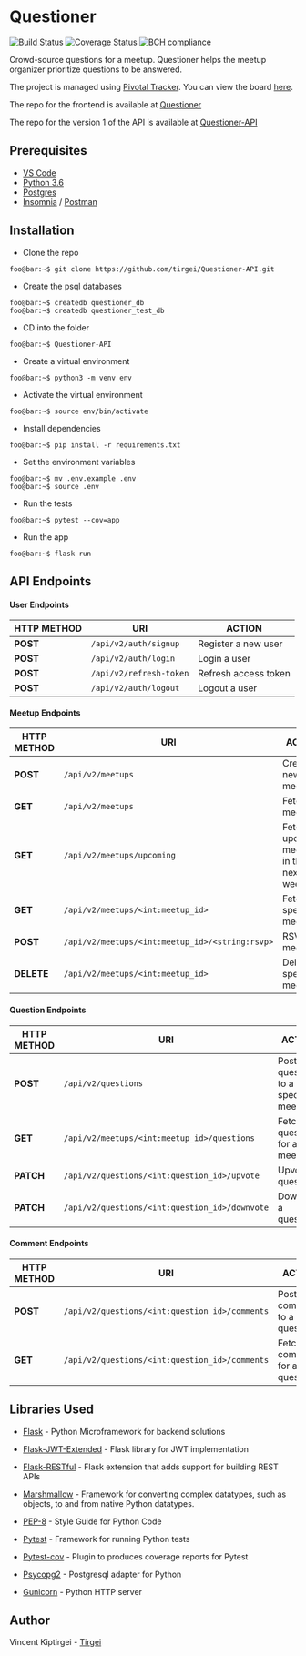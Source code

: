 # Questioner

[![Build Status](https://travis-ci.com/tirgei/Questioner-API-V2.svg?branch=develop)](https://travis-ci.com/tirgei/Questioner-API-V2)
[![Coverage Status](https://coveralls.io/repos/github/tirgei/Questioner-API-V2/badge.svg?branch=develop)](https://coveralls.io/github/tirgei/Questioner-API-V2?branch=develop)
[![BCH compliance](https://bettercodehub.com/edge/badge/tirgei/Questioner-API-V2?branch=develop)](https://bettercodehub.com/)

Crowd-source questions for a meetup. Questioner helps the meetup organizer prioritize questions to be answered.

The project is managed using [Pivotal Tracker](https://www.pivotaltracker.com). You can view the board [here](https://www.pivotaltracker.com/n/projects/2235446).

The repo for the frontend is available at [Questioner](https://github.com/tirgei/Questioner)

The repo for the version 1 of the API is available at [Questioner-API](https://github.com/tirgei/Questioner-API)

## Prerequisites

- [VS Code](https://code.visualstudio.com)
- [Python 3.6](https://www.python.org)
- [Postgres](https://www.postgresql.org)
- [Insomnia](https://insomnia.rest) / [Postman](https://www.getpostman.com)

## Installation

- Clone the repo

```console
foo@bar:~$ git clone https://github.com/tirgei/Questioner-API.git
```

- Create the psql databases

```console
foo@bar:~$ createdb questioner_db
foo@bar:~$ createdb questioner_test_db
```

- CD into the folder

```console
foo@bar:~$ Questioner-API
```

- Create a virtual environment

```console
foo@bar:~$ python3 -m venv env
```

- Activate the virtual environment

```console
foo@bar:~$ source env/bin/activate
```

- Install dependencies

```console
foo@bar:~$ pip install -r requirements.txt
```

- Set the environment variables

```console
foo@bar:~$ mv .env.example .env
foo@bar:~$ source .env
```

- Run the tests

```console
foo@bar:~$ pytest --cov=app
```

- Run the app

```console
foo@bar:~$ flask run
```

## API Endpoints

#### User Endpoints

| **HTTP METHOD** | **URI** | **ACTION** |
| --- | --- | --- |
| **POST** | `/api/v2/auth/signup` | Register a new user |
| **POST** | `/api/v2/auth/login` | Login a user |
| **POST** | `/api/v2/refresh-token` | Refresh access token |
| **POST** | `/api/v2/auth/logout` | Logout a user |

#### Meetup Endpoints

| **HTTP METHOD** | **URI** | **ACTION** |
| --- | --- | --- |
| **POST** | `/api/v2/meetups` | Create a new meetup |
| **GET** | `/api/v2/meetups` | Fetch all meetups |
| **GET** | `/api/v2/meetups/upcoming` | Fetch upcoming meetups in the next 1 week|
| **GET** | `/api/v2/meetups/<int:meetup_id>` | Fetch specific meetup |
| **POST** | `/api/v2/meetups/<int:meetup_id>/<string:rsvp>` | RSVP to a meetup |
| **DELETE** | `/api/v2/meetups/<int:meetup_id>` | Delete specific meetup |

#### Question Endpoints

| **HTTP METHOD** | **URI** | **ACTION** |
| --- | --- | --- |
| **POST** | `/api/v2/questions` | Post a question to a specific meetup |
| **GET** | `/api/v2/meetups/<int:meetup_id>/questions` | Fetch all questions for a meetup |
| **PATCH** | `/api/v2/questions/<int:question_id>/upvote` | Upvote a question |
| **PATCH** | `/api/v2/questions/<int:question_id>/downvote` | Downvote a question |

#### Comment Endpoints

| **HTTP METHOD** | **URI** | **ACTION** |
| --- | --- | --- |
| **POST** | `/api/v2/questions/<int:question_id>/comments` | Post a comment to a question |
| **GET** | `/api/v2/questions/<int:question_id>/comments` | Fetch all comments for a question |

## Libraries Used

- [Flask](http://flask.pocoo.org) - Python Microframework for backend solutions

- [Flask-JWT-Extended](https://flask-jwt-extended.readthedocs.io/en/latest/) - Flask library for JWT 
implementation

- [Flask-RESTful](https://flask-restful.readthedocs.io) - Flask extension that adds support for building REST APIs

- [Marshmallow](https://marshmallow.readthedocs.io) - Framework for converting complex datatypes, such as objects, to and from native Python datatypes.

- [PEP-8](https://www.python.org/dev/peps/pep-0008/) - Style Guide for Python Code

- [Pytest](https://docs.pytest.org/en/latest/) - Framework for running Python tests

- [Pytest-cov](https://pytest-cov.readthedocs.io) - Plugin to produces coverage reports for Pytest

- [Psycopg2](http://initd.org/psycopg/) - Postgresql adapter for Python

- [Gunicorn](https://gunicorn.org) - Python HTTP server 

## Author

Vincent Kiptirgei - [Tirgei](https://tirgei.github.io)
